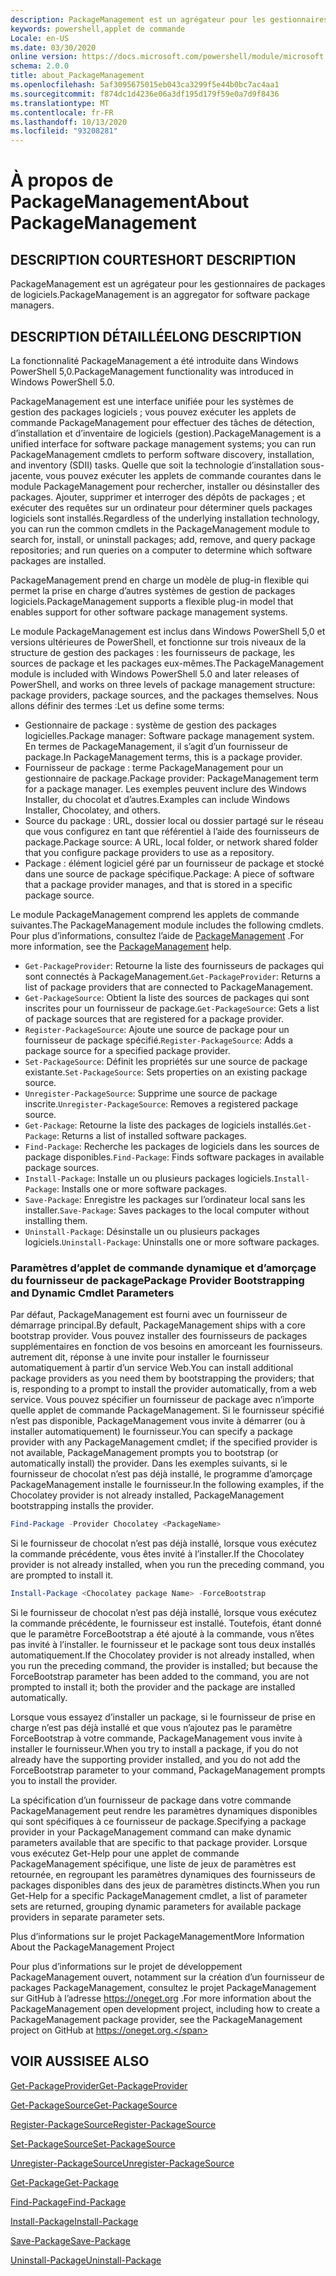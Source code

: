 ```yaml
---
description: PackageManagement est un agrégateur pour les gestionnaires de packages de logiciels.
keywords: powershell,applet de commande
Locale: en-US
ms.date: 03/30/2020
online version: https://docs.microsoft.com/powershell/module/microsoft.powershell.core/about/about_packagemanagement?view=powershell-7.1&WT.mc_id=ps-gethelp
schema: 2.0.0
title: about_PackageManagement
ms.openlocfilehash: 5af3095675015eb043ca3299f5e44b0bc7ac4aa1
ms.sourcegitcommit: f874dc1d4236e06a3df195d179f59e0a7d9f8436
ms.translationtype: MT
ms.contentlocale: fr-FR
ms.lasthandoff: 10/13/2020
ms.locfileid: "93208281"
---
```

# <a name="about-packagemanagement"></a><span data-ttu-id="1c60e-104">À propos de PackageManagement</span><span class="sxs-lookup"><span data-stu-id="1c60e-104">About PackageManagement</span></span>

## <a name="short-description"></a><span data-ttu-id="1c60e-105">DESCRIPTION COURTE</span><span class="sxs-lookup"><span data-stu-id="1c60e-105">SHORT DESCRIPTION</span></span>
<span data-ttu-id="1c60e-106">PackageManagement est un agrégateur pour les gestionnaires de packages de logiciels.</span><span class="sxs-lookup"><span data-stu-id="1c60e-106">PackageManagement is an aggregator for software package managers.</span></span>

## <a name="long-description"></a><span data-ttu-id="1c60e-107">DESCRIPTION DÉTAILLÉE</span><span class="sxs-lookup"><span data-stu-id="1c60e-107">LONG DESCRIPTION</span></span>

<span data-ttu-id="1c60e-108">La fonctionnalité PackageManagement a été introduite dans Windows PowerShell 5,0.</span><span class="sxs-lookup"><span data-stu-id="1c60e-108">PackageManagement functionality was introduced in Windows PowerShell 5.0.</span></span>

<span data-ttu-id="1c60e-109">PackageManagement est une interface unifiée pour les systèmes de gestion des packages logiciels ; vous pouvez exécuter les applets de commande PackageManagement pour effectuer des tâches de détection, d’installation et d’inventaire de logiciels (gestion).</span><span class="sxs-lookup"><span data-stu-id="1c60e-109">PackageManagement is a unified interface for software package management systems; you can run PackageManagement cmdlets to perform software discovery, installation, and inventory (SDII) tasks.</span></span> <span data-ttu-id="1c60e-110">Quelle que soit la technologie d’installation sous-jacente, vous pouvez exécuter les applets de commande courantes dans le module PackageManagement pour rechercher, installer ou désinstaller des packages. Ajouter, supprimer et interroger des dépôts de packages ; et exécuter des requêtes sur un ordinateur pour déterminer quels packages logiciels sont installés.</span><span class="sxs-lookup"><span data-stu-id="1c60e-110">Regardless of the underlying installation technology, you can run the common cmdlets in the PackageManagement module to search for, install, or uninstall packages; add, remove, and query package repositories; and run queries on a computer to determine which software packages are installed.</span></span>

<span data-ttu-id="1c60e-111">PackageManagement prend en charge un modèle de plug-in flexible qui permet la prise en charge d’autres systèmes de gestion de packages logiciels.</span><span class="sxs-lookup"><span data-stu-id="1c60e-111">PackageManagement supports a flexible plug-in model that enables support for other software package management systems.</span></span>

<span data-ttu-id="1c60e-112">Le module PackageManagement est inclus dans Windows PowerShell 5,0 et versions ultérieures de PowerShell, et fonctionne sur trois niveaux de la structure de gestion des packages : les fournisseurs de package, les sources de package et les packages eux-mêmes.</span><span class="sxs-lookup"><span data-stu-id="1c60e-112">The PackageManagement module is included with Windows PowerShell 5.0 and later releases of PowerShell, and works on three levels of package management structure: package providers, package sources, and the packages themselves.</span></span> <span data-ttu-id="1c60e-113">Nous allons définir des termes :</span><span class="sxs-lookup"><span data-stu-id="1c60e-113">Let us define some terms:</span></span>

- <span data-ttu-id="1c60e-114">Gestionnaire de package : système de gestion des packages logicielles.</span><span class="sxs-lookup"><span data-stu-id="1c60e-114">Package manager: Software package management system.</span></span> <span data-ttu-id="1c60e-115">En termes de PackageManagement, il s’agit d’un fournisseur de package.</span><span class="sxs-lookup"><span data-stu-id="1c60e-115">In PackageManagement terms, this is a package provider.</span></span>
- <span data-ttu-id="1c60e-116">Fournisseur de package : terme PackageManagement pour un gestionnaire de package.</span><span class="sxs-lookup"><span data-stu-id="1c60e-116">Package provider: PackageManagement term for a package manager.</span></span> <span data-ttu-id="1c60e-117">Les exemples peuvent inclure des Windows Installer, du chocolat et d’autres.</span><span class="sxs-lookup"><span data-stu-id="1c60e-117">Examples can include Windows Installer, Chocolatey, and others.</span></span>
- <span data-ttu-id="1c60e-118">Source du package : URL, dossier local ou dossier partagé sur le réseau que vous configurez en tant que référentiel à l’aide des fournisseurs de package.</span><span class="sxs-lookup"><span data-stu-id="1c60e-118">Package source: A URL, local folder, or network shared folder that you configure package providers to use as a repository.</span></span>
- <span data-ttu-id="1c60e-119">Package : élément logiciel géré par un fournisseur de package et stocké dans une source de package spécifique.</span><span class="sxs-lookup"><span data-stu-id="1c60e-119">Package: A piece of software that a package provider manages, and that is stored in a specific package source.</span></span>

<span data-ttu-id="1c60e-120">Le module PackageManagement comprend les applets de commande suivantes.</span><span class="sxs-lookup"><span data-stu-id="1c60e-120">The PackageManagement module includes the following cmdlets.</span></span> <span data-ttu-id="1c60e-121">Pour plus d’informations, consultez l’aide de [PackageManagement](/powershell/module/packagemanagement) .</span><span class="sxs-lookup"><span data-stu-id="1c60e-121">For more information, see the [PackageManagement](/powershell/module/packagemanagement) help.</span></span>

- <span data-ttu-id="1c60e-122">`Get-PackageProvider`: Retourne la liste des fournisseurs de packages qui sont connectés à PackageManagement.</span><span class="sxs-lookup"><span data-stu-id="1c60e-122">`Get-PackageProvider`: Returns a list of package providers that are  connected to PackageManagement.</span></span>
- <span data-ttu-id="1c60e-123">`Get-PackageSource`: Obtient la liste des sources de packages qui sont inscrites pour un fournisseur de package.</span><span class="sxs-lookup"><span data-stu-id="1c60e-123">`Get-PackageSource`: Gets a list of package sources that are registered for a package provider.</span></span>
- <span data-ttu-id="1c60e-124">`Register-PackageSource`: Ajoute une source de package pour un fournisseur de package spécifié.</span><span class="sxs-lookup"><span data-stu-id="1c60e-124">`Register-PackageSource`: Adds a package source for a specified package provider.</span></span>
- <span data-ttu-id="1c60e-125">`Set-PackageSource`: Définit les propriétés sur une source de package existante.</span><span class="sxs-lookup"><span data-stu-id="1c60e-125">`Set-PackageSource`: Sets properties on an existing package source.</span></span>
- <span data-ttu-id="1c60e-126">`Unregister-PackageSource`: Supprime une source de package inscrite.</span><span class="sxs-lookup"><span data-stu-id="1c60e-126">`Unregister-PackageSource`: Removes a registered package source.</span></span>
- <span data-ttu-id="1c60e-127">`Get-Package`: Retourne la liste des packages de logiciels installés.</span><span class="sxs-lookup"><span data-stu-id="1c60e-127">`Get-Package`: Returns a list of installed software packages.</span></span>
- <span data-ttu-id="1c60e-128">`Find-Package`: Recherche les packages de logiciels dans les sources de package disponibles.</span><span class="sxs-lookup"><span data-stu-id="1c60e-128">`Find-Package`: Finds software packages in available package sources.</span></span>
- <span data-ttu-id="1c60e-129">`Install-Package`: Installe un ou plusieurs packages logiciels.</span><span class="sxs-lookup"><span data-stu-id="1c60e-129">`Install-Package`: Installs one or more software packages.</span></span>
- <span data-ttu-id="1c60e-130">`Save-Package`: Enregistre les packages sur l’ordinateur local sans les installer.</span><span class="sxs-lookup"><span data-stu-id="1c60e-130">`Save-Package`: Saves packages to the local computer without installing them.</span></span>
- <span data-ttu-id="1c60e-131">`Uninstall-Package`: Désinstalle un ou plusieurs packages logiciels.</span><span class="sxs-lookup"><span data-stu-id="1c60e-131">`Uninstall-Package`: Uninstalls one or more software packages.</span></span>

### <a name="package-provider-bootstrapping-and-dynamic-cmdlet-parameters"></a><span data-ttu-id="1c60e-132">Paramètres d’applet de commande dynamique et d’amorçage du fournisseur de package</span><span class="sxs-lookup"><span data-stu-id="1c60e-132">Package Provider Bootstrapping and Dynamic Cmdlet Parameters</span></span>

<span data-ttu-id="1c60e-133">Par défaut, PackageManagement est fourni avec un fournisseur de démarrage principal.</span><span class="sxs-lookup"><span data-stu-id="1c60e-133">By default, PackageManagement ships with a core bootstrap provider.</span></span> <span data-ttu-id="1c60e-134">Vous pouvez installer des fournisseurs de packages supplémentaires en fonction de vos besoins en amorceant les fournisseurs. autrement dit, réponse à une invite pour installer le fournisseur automatiquement à partir d’un service Web.</span><span class="sxs-lookup"><span data-stu-id="1c60e-134">You can install additional package providers as you need them by bootstrapping the providers; that is, responding to a prompt to install the provider automatically, from a web service.</span></span> <span data-ttu-id="1c60e-135">Vous pouvez spécifier un fournisseur de package avec n’importe quelle applet de commande PackageManagement. Si le fournisseur spécifié n’est pas disponible, PackageManagement vous invite à démarrer (ou à installer automatiquement) le fournisseur.</span><span class="sxs-lookup"><span data-stu-id="1c60e-135">You can specify a package provider with any PackageManagement cmdlet; if the specified provider is not available, PackageManagement prompts you to bootstrap (or automatically install) the provider.</span></span> <span data-ttu-id="1c60e-136">Dans les exemples suivants, si le fournisseur de chocolat n’est pas déjà installé, le programme d’amorçage PackageManagement installe le fournisseur.</span><span class="sxs-lookup"><span data-stu-id="1c60e-136">In the following examples, if the Chocolatey provider is not already installed, PackageManagement bootstrapping installs the provider.</span></span>

```powershell
Find-Package -Provider Chocolatey <PackageName>
```

<span data-ttu-id="1c60e-137">Si le fournisseur de chocolat n’est pas déjà installé, lorsque vous exécutez la commande précédente, vous êtes invité à l’installer.</span><span class="sxs-lookup"><span data-stu-id="1c60e-137">If the Chocolatey provider is not already installed, when you run the preceding command, you are prompted to install it.</span></span>

```powershell
Install-Package <Chocolatey package Name> -ForceBootstrap
```

<span data-ttu-id="1c60e-138">Si le fournisseur de chocolat n’est pas déjà installé, lorsque vous exécutez la commande précédente, le fournisseur est installé. Toutefois, étant donné que le paramètre ForceBootstrap a été ajouté à la commande, vous n’êtes pas invité à l’installer. le fournisseur et le package sont tous deux installés automatiquement.</span><span class="sxs-lookup"><span data-stu-id="1c60e-138">If the Chocolatey provider is not already installed, when you run the preceding command, the provider is installed; but because the ForceBootstrap parameter has been added to the command, you are not prompted to install it; both the provider and the package are installed automatically.</span></span>

<span data-ttu-id="1c60e-139">Lorsque vous essayez d’installer un package, si le fournisseur de prise en charge n’est pas déjà installé et que vous n’ajoutez pas le paramètre ForceBootstrap à votre commande, PackageManagement vous invite à installer le fournisseur.</span><span class="sxs-lookup"><span data-stu-id="1c60e-139">When you try to install a package, if you do not already have the supporting provider installed, and you do not add the ForceBootstrap parameter to your command, PackageManagement prompts you to install the provider.</span></span>

<span data-ttu-id="1c60e-140">La spécification d’un fournisseur de package dans votre commande PackageManagement peut rendre les paramètres dynamiques disponibles qui sont spécifiques à ce fournisseur de package.</span><span class="sxs-lookup"><span data-stu-id="1c60e-140">Specifying a package provider in your PackageManagement command can make dynamic parameters available that are specific to that package provider.</span></span> <span data-ttu-id="1c60e-141">Lorsque vous exécutez Get-Help pour une applet de commande PackageManagement spécifique, une liste de jeux de paramètres est retournée, en regroupant les paramètres dynamiques des fournisseurs de packages disponibles dans des jeux de paramètres distincts.</span><span class="sxs-lookup"><span data-stu-id="1c60e-141">When you run Get-Help for a specific PackageManagement cmdlet, a list of parameter sets are returned, grouping dynamic parameters for available package providers in separate parameter sets.</span></span>

<span data-ttu-id="1c60e-142">Plus d’informations sur le projet PackageManagement</span><span class="sxs-lookup"><span data-stu-id="1c60e-142">More Information About the PackageManagement Project</span></span>

<span data-ttu-id="1c60e-143">Pour plus d’informations sur le projet de développement PackageManagement ouvert, notamment sur la création d’un fournisseur de packages PackageManagement, consultez le projet PackageManagement sur GitHub à l’adresse https://oneget.org .</span><span class="sxs-lookup"><span data-stu-id="1c60e-143">For more information about the PackageManagement open development project, including how to create a PackageManagement package provider, see the PackageManagement project on GitHub at https://oneget.org.</span></span>

## <a name="see-also"></a><span data-ttu-id="1c60e-144">VOIR AUSSI</span><span class="sxs-lookup"><span data-stu-id="1c60e-144">SEE ALSO</span></span>

[<span data-ttu-id="1c60e-145">Get-PackageProvider</span><span class="sxs-lookup"><span data-stu-id="1c60e-145">Get-PackageProvider</span></span>](xref:PackageManagement.Get-PackageProvider)

[<span data-ttu-id="1c60e-146">Get-PackageSource</span><span class="sxs-lookup"><span data-stu-id="1c60e-146">Get-PackageSource</span></span>](xref:PackageManagement.Get-PackageSource)

[<span data-ttu-id="1c60e-147">Register-PackageSource</span><span class="sxs-lookup"><span data-stu-id="1c60e-147">Register-PackageSource</span></span>](xref:PackageManagement.Register-PackageSource)

[<span data-ttu-id="1c60e-148">Set-PackageSource</span><span class="sxs-lookup"><span data-stu-id="1c60e-148">Set-PackageSource</span></span>](xref:PackageManagement.Set-PackageSource)

[<span data-ttu-id="1c60e-149">Unregister-PackageSource</span><span class="sxs-lookup"><span data-stu-id="1c60e-149">Unregister-PackageSource</span></span>](xref:PackageManagement.Unregister-PackageSource)

[<span data-ttu-id="1c60e-150">Get-Package</span><span class="sxs-lookup"><span data-stu-id="1c60e-150">Get-Package</span></span>](xref:PackageManagement.Get-Package)

[<span data-ttu-id="1c60e-151">Find-Package</span><span class="sxs-lookup"><span data-stu-id="1c60e-151">Find-Package</span></span>](xref:PackageManagement.Find-Package)

[<span data-ttu-id="1c60e-152">Install-Package</span><span class="sxs-lookup"><span data-stu-id="1c60e-152">Install-Package</span></span>](xref:PackageManagement.Install-Package)

[<span data-ttu-id="1c60e-153">Save-Package</span><span class="sxs-lookup"><span data-stu-id="1c60e-153">Save-Package</span></span>](xref:PackageManagement.Save-Package)

[<span data-ttu-id="1c60e-154">Uninstall-Package</span><span class="sxs-lookup"><span data-stu-id="1c60e-154">Uninstall-Package</span></span>](xref:PackageManagement.Uninstall-Package)

